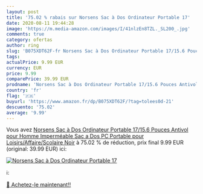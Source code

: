```yaml
---
layout: post
title: '75.02 % rabais sur Norsens Sac à Dos Ordinateur Portable 17'
date: 2020-08-11 19:44:28
image: 'https://m.media-amazon.com/images/I/41nlzEn8TZL._SL200_.jpg'
comments: true
category: ofertas
author: ring
slug: 'B075XDT62F-fr Norsens Sac à Dos Ordinateur Portable 17/15.6 Pouces...'
tags: 
actualPrice: 9.99 EUR
currency: EUR
price: 9.99
comparePrice: 39.99 EUR
prodname: 'Norsens Sac à Dos Ordinateur Portable 17/15.6 Pouces Antivol pour Homme Imperméable Sac a Dos PC Portable pour Loisirs/Affaire/Scolaire Noir'
country: 'fr'
flag: '🇫🇷'
buyurl: 'https://www.amazon.fr/dp/B075XDT62F/?tag=tolees0d-21'
descuento: '75.02'
average: '9.99'
---
```


Vous avez [Norsens Sac à Dos Ordinateur Portable 17/15.6 Pouces Antivol pour Homme Imperméable Sac a Dos PC Portable pour Loisirs/Affaire/Scolaire Noir](https://www.amazon.fr/dp/B075XDT62F/?tag=tolees0d-21)  à  75.02 % de réduction, prix final  9.99 EUR (original: 39.99 EUR) ici:

[![Norsens Sac à Dos Ordinateur Portable 17](https://m.media-amazon.com/images/I/41nlzEn8TZL._SL200_.jpg)](https://www.amazon.fr/dp/B075XDT62F/?tag=tolees0d-21)

ℹ️:


[🛒 Achetez-le maintenant!!](https://www.amazon.fr/dp/B075XDT62F/?tag=tolees0d-21)
